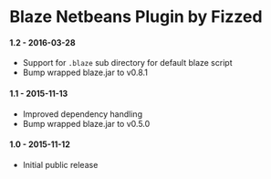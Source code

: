 Blaze Netbeans Plugin by Fizzed
===============================

#### 1.2 - 2016-03-28

 - Support for `.blaze` sub directory for default blaze script
 - Bump wrapped blaze.jar to v0.8.1

#### 1.1 - 2015-11-13

 - Improved dependency handling
 - Bump wrapped blaze.jar to v0.5.0

#### 1.0 - 2015-11-12

 - Initial public release